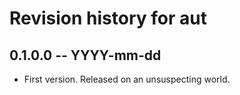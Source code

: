 # Revision history for aut

## 0.1.0.0 -- YYYY-mm-dd

* First version. Released on an unsuspecting world.
